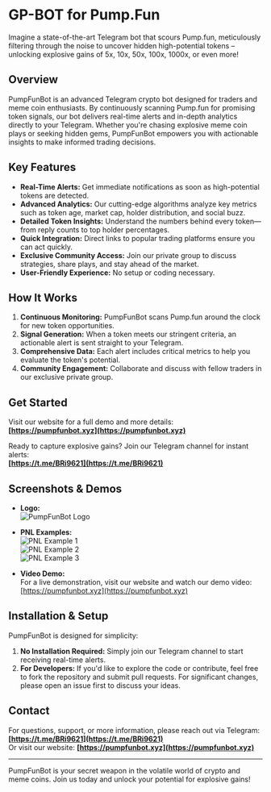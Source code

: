 # GP-BOT for Pump.Fun

Imagine a state-of-the-art Telegram bot that scours Pump.fun, meticulously filtering through the noise to uncover hidden high-potential tokens – unlocking explosive gains of 5x, 10x, 50x, 100x, 1000x, or even more!

## Overview

PumpFunBot is an advanced Telegram crypto bot designed for traders and meme coin enthusiasts. By continuously scanning Pump.fun for promising token signals, our bot delivers real-time alerts and in-depth analytics directly to your Telegram. Whether you're chasing explosive meme coin plays or seeking hidden gems, PumpFunBot empowers you with actionable insights to make informed trading decisions.

## Key Features

- **Real-Time Alerts:** Get immediate notifications as soon as high-potential tokens are detected.
- **Advanced Analytics:** Our cutting-edge algorithms analyze key metrics such as token age, market cap, holder distribution, and social buzz.
- **Detailed Token Insights:** Understand the numbers behind every token—from reply counts to top holder percentages.
- **Quick Integration:** Direct links to popular trading platforms ensure you can act quickly.
- **Exclusive Community Access:** Join our private group to discuss strategies, share plays, and stay ahead of the market.
- **User-Friendly Experience:** No setup or coding necessary.

## How It Works

1. **Continuous Monitoring:** PumpFunBot scans Pump.fun around the clock for new token opportunities.
2. **Signal Generation:** When a token meets our stringent criteria, an actionable alert is sent straight to your Telegram.
3. **Comprehensive Data:** Each alert includes critical metrics to help you evaluate the token's potential.
4. **Community Engagement:** Collaborate and discuss with fellow traders in our exclusive private group.

## Get Started

Visit our website for a full demo and more details:  
**[https://pumpfunbot.xyz](https://pumpfunbot.xyz)**

Ready to capture explosive gains? Join our Telegram channel for instant alerts:  
**[https://t.me/BRi9621](https://t.me/BRi9621)**

## Screenshots & Demos

- **Logo:**  
  ![PumpFunBot Logo](https://pumpfunbot.xyz/images/gpbot.jpg)

- **PNL Examples:**  
  ![PNL Example 1](https://pumpfunbot.xyz/images/pnl8.jpg)  
  ![PNL Example 2](https://pumpfunbot.xyz/images/pnl10.jpg)  
  ![PNL Example 3](https://pumpfunbot.xyz/images/pnl5.jpg)

- **Video Demo:**  
  For a live demonstration, visit our website and watch our demo video:  
  [https://pumpfunbot.xyz](https://pumpfunbot.xyz)

## Installation & Setup

PumpFunBot is designed for simplicity:
1. **No Installation Required:** Simply join our Telegram channel to start receiving real-time alerts.
2. **For Developers:** If you'd like to explore the code or contribute, feel free to fork the repository and submit pull requests. For significant changes, please open an issue first to discuss your ideas.

## Contact

For questions, support, or more information, please reach out via Telegram:  
**[https://t.me/BRi9621](https://t.me/BRi9621)**  
Or visit our website: **[https://pumpfunbot.xyz](https://pumpfunbot.xyz)**

---

PumpFunBot is your secret weapon in the volatile world of crypto and meme coins. Join us today and unlock your potential for explosive gains!

